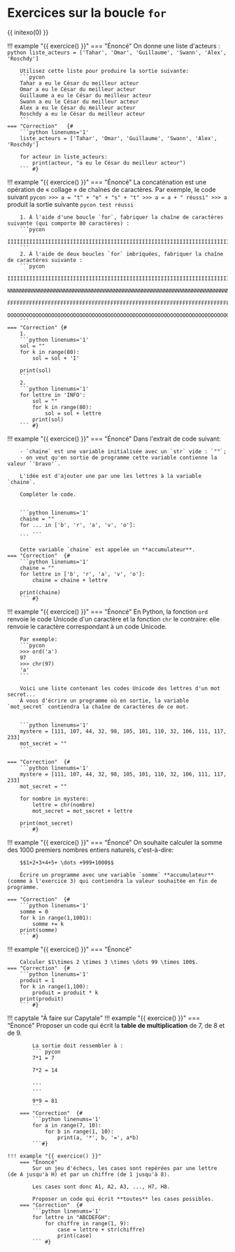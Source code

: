 # Exercices sur la boucle `for`

{{ initexo(0) }}

!!! example "{{ exercice() }}"
    === "Énoncé"
        On donne une liste d'acteurs : 
        ```python
        liste_acteurs = ['Tahar', 'Omar', 'Guillaume', 'Swann', 'Alex', 'Roschdy']
        ```

        Utilisez cette liste pour produire la sortie suivante:
        ```pycon
        Tahar a eu le César du meilleur acteur
        Omar a eu le César du meilleur acteur
        Guillaume a eu le César du meilleur acteur
        Swann a eu le César du meilleur acteur
        Alex a eu le César du meilleur acteur
        Roschdy a eu le César du meilleur acteur
        ```
    === "Correction"   {#
        ```python linenums='1'
        liste_acteurs = ['Tahar', 'Omar', 'Guillaume', 'Swann', 'Alex', 'Roschdy']

        for acteur in liste_acteurs:
            print(acteur, "a eu le César du meilleur acteur")
        ``` #}


!!! example "{{ exercice() }}"
    === "Énoncé"
        La concaténation est une opération de « collage » de chaînes de caractères.
        Par exemple, le code suivant
        ```pycon
        >>> a = "t" + "e" + "s" + "t"
        >>> a = a + " réussi"
        >>> a
        ```
        produit la sortie suivante
        ```pycon
        test réussi
        ```

        1. À l'aide d'une boucle `for`, fabriquer la chaîne de caractères suivante (qui comporte 80 caractères) :
        ```pycon
        IIIIIIIIIIIIIIIIIIIIIIIIIIIIIIIIIIIIIIIIIIIIIIIIIIIIIIIIIIIIIIIIIIIIIIIIIIIIIIII
        ```
        2. À l'aide de deux boucles `for` imbriquées, fabriquer la chaîne de caractères suivante :
        ```pycon
        IIIIIIIIIIIIIIIIIIIIIIIIIIIIIIIIIIIIIIIIIIIIIIIIIIIIIIIIIIIIIIIIIIIIIIIIIIIIIIII
        NNNNNNNNNNNNNNNNNNNNNNNNNNNNNNNNNNNNNNNNNNNNNNNNNNNNNNNNNNNNNNNNNNNNNNNNNNNNNNNN
        FFFFFFFFFFFFFFFFFFFFFFFFFFFFFFFFFFFFFFFFFFFFFFFFFFFFFFFFFFFFFFFFFFFFFFFFFFFFFFFF
        OOOOOOOOOOOOOOOOOOOOOOOOOOOOOOOOOOOOOOOOOOOOOOOOOOOOOOOOOOOOOOOOOOOOOOOOOOOOOOOO
        ```
    === "Correction" {#
        1.
        ```python linenums='1'
        sol = ""
        for k in range(80):
            sol = sol + 'I'

        print(sol)
        ```
        2.
        ```python linenums='1'
        for lettre in 'INFO':
            sol = ""
            for k in range(80):
                sol = sol + lettre
            print(sol)
        ``` #}

        
!!! example "{{ exercice() }}"
    === "Énoncé"
        Dans l'extrait de code suivant:

        - `chaine` est une variable initialisée avec un `str` vide : `""`;
        - on veut qu'en sortie de programme cette variable contienne la valeur `'bravo'`.

        L'idée est d'ajouter une par une les lettres à la variable `chaine`.

        Compléter le code.


        ```python linenums='1'
        chaine = ""
        for ... in ['b', 'r', 'a', 'v', 'o']:
            ...
        ```

        Cette variable `chaine` est appelée un **accumulateur**.
    === "Correction"  {#
        ```python linenums='1'
        chaine = ""
        for lettre in ['b', 'r', 'a', 'v', 'o']:
            chaine = chaine + lettre

        print(chaine)
        ``` #}


!!! example "{{ exercice() }}"
    === "Énoncé"
        En Python, la fonction `ord` renvoie le code Unicode d'un caractère et la fonction `chr` le contraire: elle renvoie le caractère correspondant à un code Unicode.

        Par exemple:
        ```pycon 
        >>> ord('a')
        97
        >>> chr(97)
        'a'
        ```

        Voici une liste contenant les codes Unicode des lettres d'un mot secret...
        À vous d'écrire un programme où en sortie, la variable `mot_secret` contiendra la chaîne de caractères de ce mot.   


        ```python linenums='1'
        mystere = [111, 107, 44, 32, 98, 105, 101, 110, 32, 106, 111, 117, 233]
        mot_secret = ""
        ```

    === "Correction"  {#
        ```python linenums='1'
        mystere = [111, 107, 44, 32, 98, 105, 101, 110, 32, 106, 111, 117, 233]
        mot_secret = ""

        for nombre in mystere:
            lettre = chr(nombre)
            mot_secret = mot_secret + lettre

        print(mot_secret)
        ``` #}
        
!!! example "{{ exercice() }}"
    === "Énoncé"
        On souhaite calculer la somme des 1000 premiers nombres entiers naturels, c'est-à-dire:

        $$1+2+3+4+5+ \dots +999+1000$$

        Écrire un programme avec une variable `somme` **accumulateur** (comme à l'exercice 3) qui contiendra la valeur souhaitée en fin de programme.

    === "Correction"  {#
        ```python linenums='1'
        somme = 0
        for k in range(1,1001):
            somme += k
        print(somme)  
        ``` #}
        
!!! example "{{ exercice() }}"
    === "Énoncé"
    
        Calculer $1\times 2 \times 3 \times \dots 99 \times 100$.
    === "Correction"  {#
        ```python linenums='1'
        produit = 1
        for k in range(1,100):
            produit = produit * k
        print(produit)  
        ``` #}

      
!!! capytale "À faire sur Capytale"
    !!! example "{{ exercice() }}"
        === "Énoncé"
            Proposer un code qui écrit la **table de multiplication** de 7, de 8 et de 9.
    
            La sortie doit ressembler à :
            ``` pycon
            7*1 = 7

            7*2 = 14

            ...    
            ...

            9*9 = 81    
            ```
        === "Correction"  {# 
            ```python linenums='1'
            for a in range(7, 10):
                for b in range(1, 10):
                    print(a, '*', b, '=', a*b)
            ```#}
            
    !!! example "{{ exercice() }}"
        === "Énoncé"
            Sur un jeu d'échecs, les cases sont repérées par une lettre (de A jusqu'à H) et par un chiffre (de 1 jusqu'à 8).

            Les cases sont donc A1, A2, A3, ..., H7, H8.

            Proposer un code qui écrit **toutes** les cases possibles.
        === "Correction"  {#
            ```python linenums='1'
            for lettre in "ABCDEFGH":
                for chiffre in range(1, 9):
                    case = lettre + str(chiffre)
                    print(case)
            ``` #}
            
            
  

